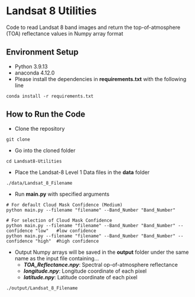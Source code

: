 # Landsat 8 Utilities

Code to read Landsat 8 band images and return the top-of-atmosphere (TOA) reflectance values in Numpy array format

## Environment Setup

- Python 3.9.13
- anaconda 4.12.0
- Please install the dependencies in **requirements.txt** with the following line
```
conda install -r requirements.txt
```

## How to Run the Code

- Clone the repository
```
git clone 
```
- Go into the cloned folder
```
cd Landsat8-Utilities
```
- Place the Landsat-8 Level 1 Data files in the **data** folder
```
./data/Landsat_8_Filename
```
- Run **main.py** with specified arguments
```
# For default Cloud Mask Confidence (Medium)
python main.py --filename "filename" --Band_Number "Band_Number"

# For selection of Cloud Mask Confidence
python main.py --filename "filename" --Band_Number "Band_Number" --confidence "low"   #low confidence
python main.py --filename "filename" --Band_Number "Band_Number" --confidence "high"  #high confidence
```
- Output Numpy arrays will be saved in the **output** folder under the same name as the input file containing...
  - ***TOA_Reflectance.npy***: Spectral op-of-atmosphere reflectance
  - ***longitude.npy***: Longitude coordinate of each pixel
  - ***latitude.npy***: Latitude coordinate of each pixel
```
./output/Landsat_8_Filename
```



